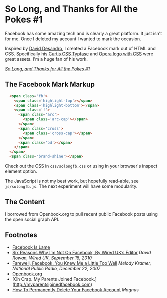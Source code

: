 # So Long, and Thanks for All the Pokes #1

Facebook has some amazing tech and is clearly a great platform. It just isn't for me.
Once I deleted my account I wanted to mark the occasion.

Inspired by [David Desandro](http://desandro.com), I created a Facebook mark out of HTML and CSS.
Specifically his [Curtis CSS Typfase](http://desandro.com/resources/curtis-css-typeface/) and 
[Opera logo with CSS](http://desandro.com/articles/opera-logo-css/) were great assets.
I'm a huge fan of his work.

[_So Long, and Thanks for All the Pokes #1_](http://shortforgilbert.com/experiments/solongfb1/)


## The Facebook Mark Markup

```html
  <span class='fb'>
    <span class='highlight-top'></span>
    <span class='highlight-bottom'></span>
    <span class='f'>
      <span class='arc'>
        <span class='arc-cap'></span>
      </span>
      <span class='cross'>
        <span class='cross-cap'></span>
      </span>
      <span class='bd'></span>
    </span>
  </span>
  <span class='brand-shine'></span>
```

Check out the CSS in `css/solongfb.css` or using in your browser's inspect element option.

The JavaScript is not my best work, but hopefully read-able, see `js/solongfb.js`. The next experiment will have some modularity.

## The Content

I borrowed from Openbook.org to pull recent public Facebook posts using the open social graph API.


## Footnotes

* [Facebook Is Lame](http://facebookislame.com/?sort=&amp;search=facebook)
* [Six Reasons Why I’m Not On Facebook, By Wired UK’s Editor](http://www.wired.com/epicenter/2010/09/six-reasons-why-wired-uks-editor-isnt-on-facebook) _David Rowan, Wired UK, September 18, 2010_
* [Farewell, Facebook. You Knew Me a Little Too Well](http://www.npr.org/templates/story/story.php?storyId=17551764) _Melody Kramer, National Public Radio, December 22, 2007_
* [Openbook.org](http://www.openbook.org)
* [Oh Crap. My Parents Joined Facebook.] (http://myparentsjoinedfacebook.com)
* [How To Permanently Delete Your Facebook Account](http://www.facebook.com/group.php?gid=16929680703) _Magnus_
